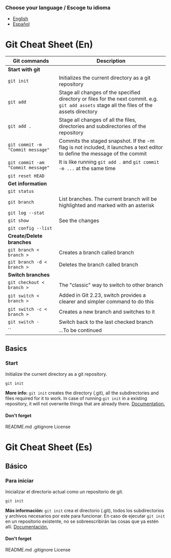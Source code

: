 ### Choose your language / Escoge tu idioma
* [English](#git-cheat-sheet-en)
* [Español](#git-cheat-sheet-es)

<!--
### Symbols / Convenciones
⚠️- Mandatory. You have to run it at some point. / Obligatorio, debes ejecutarlo en algún momento.
⭐- Favorite. Just my preference on certain commands / Favorito, Solo es mi preferencia en algunos comandos
<>- Must not be included in the command / No deben incluirse en el comando
-->

# Git Cheat Sheet (En)
|Git commands |Description|
|--|--|
|**Start with git**||
|`git init`| Initializes the current directory as a git repository |
|`git add`| Stage all changes of the specified directory or files for the next commit. e.g. `git add assets` stage all the files of the assets directory|
|`git add .`| Stage all changes of all the files, directories and subdirectories of the repository|
|`git commit -m "Commit message"` | Commits the staged snapshot. If the -m flag is not included, it launches a text editor to define the message of the commit |
|`git commit -am "Commit message"`|It is like running `git add .` and `git commit -m ...` at the same time|
|`git reset HEAD`||
|**Get information**||
|`git status`||
|`git branch`|List branches. The current branch will be highlighted and marked with an asterisk|
|`git log --stat`||
|`git show`|See the changes|
|`git config --list`||
|**Create/Delete branches**||
|`git branch < branch >`|Creates a branch called branch|
|`git branch -d < branch >`|Deletes the branch called branch|
|**Switch branches**||
|`git checkout < branch >`|The "classic" way to switch to other branch|
|`git switch < branch >`|Added in Git 2.23, switch provides a clearer and simpler command to do this|
|`git switch -c < branch >`|Creates a new branch and switches to it|
|`git switch -`|Switch back to the last checked branch|
|``|...To be continued|


## Basics
### Start
Initialize the current directory as a git repository.

	git init
	 
**More info:** `git init` creates the directory (.git), all the subdirectories and files required for it to work. In case of running `git init` in a existing repository, it will not overwrite things that are already there. [Documentation.](https://git-scm.com/docs/git-init)
#### Don't forget
README.md
.gitignore
License


# Git Cheat Sheet (Es)
## Básico
### Para iniciar
Inicializar el directorio actual como un repositorio de git.

	git init

**Más información:** `git init` crea el directorio (.git), todos los subdirectorios y archivos necesarios por este para funcionar. En caso de ejecutar `git init` en un repositorio existente, no se sobreescribirán las cosas que ya estén allí. [Documentación.](https://git-scm.com/docs/git-init)
#### Don't forget
README.md
.gitignore
License